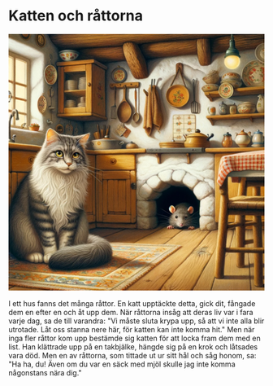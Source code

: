 # Katten och råttorna

<img src="6.png" width="512">

I ett hus fanns det många råttor. En katt upptäckte detta, gick dit, fångade dem en efter en och åt upp dem. När råttorna insåg att deras liv var i fara varje dag, sa de till varandra: "Vi måste sluta krypa upp, så att vi inte alla blir utrotade. Låt oss stanna nere här, för katten kan inte komma hit." Men när inga fler råttor kom upp bestämde sig katten för att locka fram dem med en list. Han klättrade upp på en takbjälke, hängde sig på en krok och låtsades vara död. Men en av råttorna, som tittade ut ur sitt hål och såg honom, sa: "Ha ha, du! Även om du var en säck med mjöl skulle jag inte komma någonstans nära dig."
